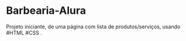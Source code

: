 # Barbearia-Alura
Projeto iniciante, de uma página com lista de produtos/serviços, usando #HTML #CSS .
